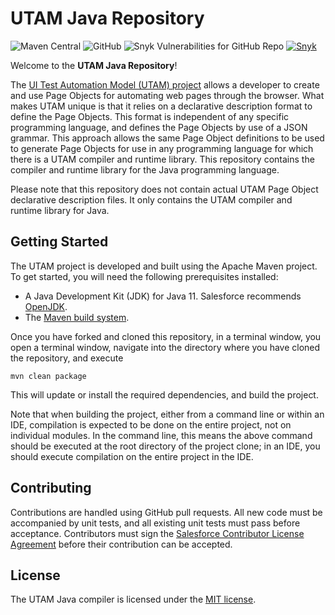 # UTAM Java Repository

![Maven Central](https://img.shields.io/maven-central/v/com.salesforce.utam/utam-java?style=for-square)
![GitHub](https://img.shields.io/github/license/salesforce/utam-java)
![Snyk Vulnerabilities for GitHub Repo](https://img.shields.io/snyk/vulnerabilities/github/salesforce/utam-java?style=for-square)
[![Snyk](https://snyk-widget.herokuapp.com/badge/mvn/com.salesforce.utam/utam-java/badge.svg)](https://snyk.io/vuln/maven:com.salesforce.utam:utam-java?utm_medium=referral&utm_source=badge&utm_campaign=snyk-widget)

Welcome to the **UTAM Java Repository**!

The [UI Test Automation Model (UTAM) project](https://utam.dev) allows a
developer to create and use Page Objects for automating web pages through
the browser. What makes UTAM unique is that it relies on a declarative
description format to define the Page Objects. This format is independent
of any specific programming language, and defines the Page Objects by use of a
JSON grammar. This approach allows the same Page Object definitions to be used
to generate Page Objects for use in any programming language for which there is
a UTAM compiler and runtime library. This repository contains the compiler and
runtime library for the Java programming language.

Please note that this repository does not contain actual UTAM Page Object
declarative description files. It only contains the UTAM compiler and runtime
library for Java.

## Getting Started
The UTAM project is developed and built using the Apache Maven project. To
get started, you will need the following prerequisites installed:

* A Java Development Kit (JDK) for Java 11. Salesforce recommends
  [OpenJDK](https://openjdk.java.net).
* The [Maven build system](https://maven.apache.org/install.html).

Once you have forked and cloned this repository, in a terminal window, you
open a terminal window, navigate into the directory where you have cloned
the repository, and execute

    mvn clean package

This will update or install the required dependencies, and build the project.

Note that when building the project, either from a command line or within
an IDE, compilation is expected to be done on the entire project, not on
individual modules. In the command line, this means the above command should
be executed at the root directory of the project clone; in an IDE, you should
execute compilation on the entire project in the IDE.

## Contributing
Contributions are handled using GitHub pull requests. All new code must be
accompanied by unit tests, and all existing unit tests must pass before
acceptance. Contributors must sign the [Salesforce Contributor License
Agreement](https://cla.salesforce.com/sign-cla) before their contribution
can be accepted.

## License
The UTAM Java compiler is licensed under the [MIT license](LICENSE).

